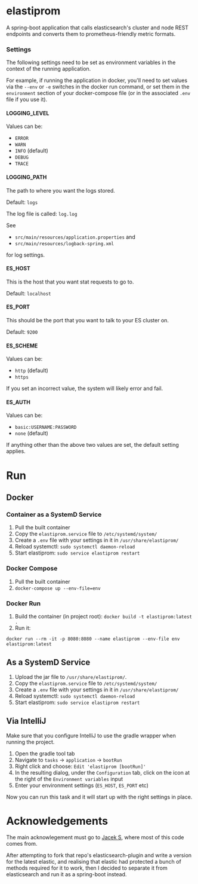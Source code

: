 # elastiprom
A spring-boot application that calls elasticsearch's cluster and node REST endpoints and converts them to prometheus-friendly metric formats.

### Settings
The following settings need to be set as environment variables in the context of the running application.

For example, if running the application in docker, you'll need to set values via the `--env` or `-e` switches in the docker run command,
or set them in the `environment` section of your docker-compose file (or in the associated `.env` file if you use it).

#### LOGGING_LEVEL
Values can be:
* `ERROR`
* `WARN`
* `INFO` (default)
* `DEBUG`
* `TRACE`

#### LOGGING_PATH
The path to where you want the logs stored.

Default: `logs`

The log file is called: `log.log`

See 
* `src/main/resources/application.properties` and 
* `src/main/resources/logback-spring.xml` 

for log settings.

#### ES_HOST
This is the host that you want stat requests to go to.

Default: `localhost`

#### ES_PORT
This should be the port that you want to talk to your ES cluster on.

Default: `9200`

#### ES_SCHEME
Values can be:
* `http` (default)
* `https`

If you set an incorrect value, the system will likely error and fail.

#### ES_AUTH
Values can be:
* `basic:USERNAME:PASSWORD`
* `none` (default)

If anything other than the above two values are set, the default setting applies.

# Run

## Docker

### Container as a SystemD Service
1. Pull the built container
2. Copy the `elastiprom.service` file to `/etc/systemd/system/`
3. Create a `.env` file with your settings in it in `/usr/share/elastiprom/`
4. Reload systemctl: `sudo systemctl daemon-reload`
5. Start elastiprom: `sudo service elastiprom restart`

### Docker Compose
1. Pull the built container
2. `docker-compose up --env-file=env`

### Docker Run
1. Build the container (in project root): `docker build -t elastiprom:latest .`
2. Run it:
```
docker run --rm -it -p 8080:8080 --name elastiprom --env-file env elastiprom:latest
```

## As a SystemD Service

1. Upload the jar file to `/usr/share/elastiprom/`.
2. Copy the `elastiprom.service` file to `/etc/systemd/system/`
3. Create a `.env` file with your settings in it in `/usr/share/elastiprom/`
4. Reload systemctl: `sudo systemctl daemon-reload`
5. Start elastiprom: `sudo service elastiprom restart`

## Via IntelliJ
Make sure that you configure IntelliJ to use the gradle wrapper when running the project.

1. Open the gradle tool tab
2. Navigate to `tasks` -> `application` -> `bootRun`
3. Right click and choose: `Edit 'elastiprom [bootRun]'`
4. In the resulting dialog, under the `Configuration` tab, click on the icon at the right of the `Environment variables` input
5. Enter your environment settings (`ES_HOST`, `ES_PORT` etc)

Now you can run this task and it will start up with the right settings in place.

# Acknowledgements
The main acknowlegement must go to [Jacek S](https://github.com/jsuchenia/elasticsearch-prometheus-metrics), where most of this code comes from.

After attempting to fork that repo's elasticsearch-plugin and write a version for the latest elastic, and realising that elastic had protected a bunch of methods required for it to work, then 
I decided to separate it from elasticsearch and run it as a spring-boot instead.